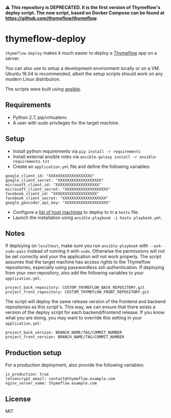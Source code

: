 :warning: __This repository is DEPRECATED. It is the first version of Thymeflow's deploy script. The new script, based on Docker Compose can be found at https://github.com/thymeflow/thymeflow.__

# thymeflow-deploy

`thymeflow-deploy` makes it much easier to deploy a [Thymeflow](https://thymeflow.com) app on a server.

You can also use to setup a development environment locally or on a VM. Ubuntu 16.04 is recommended, albeit the setup scripts should work on any modern Linux distribution. 

The scripts were built using [ansible](https://www.ansible.com/).

## Requirements

 - Python 2.7, pip/virtualenv.
 - A user with sudo privileges for the target machine.

## Setup

 - Install python requirements via `pip install -r requirements`
 - Install external ansible roles via `ansible-galaxy install -r ansible-requirements.txt`
 - Create an `application.yml` file and define the following variables:

```
google_client_id: "XXXXXXXXXXXXXXXXXXX"
google_client_secret: "XXXXXXXXXXXXXXXXXXX"
microsoft_client_id: "XXXXXXXXXXXXXXXXXXX"
microsoft_client_secret: "XXXXXXXXXXXXXXXXXXX"
facebook_client_id: "XXXXXXXXXXXXXXXXXXX"
facebook_client_secret: "XXXXXXXXXXXXXXXXXXX"
google_geocoder_api_key: "XXXXXXXXXXXXXXXXXXX"
```
 - Configure a [list of host machines](http://docs.ansible.com/ansible/intro_inventory.html) to deploy to in a `hosts` file.
 - Launch the installation using `ansible-playbook -i hosts playbook.yml`.

## Notes

If deploying on `localhost`, make sure you run `ansible-playbook` with `--ask-sudo-pass` instead of running it with `sudo`. Otherwise the permissions will not be set correctly and your the application will not work properly.
The script assumes that the target machine has access rights to the Thymeflow repositories, especially using passwordless ssh authentication.
If deploying from your own repository, also add the following variables to your `application.yml`.
```
project_back_repository: CUSTOM_THYMEFLOW_BACK_REPOSITORY.git
project_front_repository: CUSTOM_THYMEFLOW_FRONT_REPOSITORY.git
```

The script will deploy the same release version of the frontend and backend repositories as this script's. This way, we can ensure that there exists a version of the deploy script for each backend/frontend release. If you know what you are doing, you may want to override this setting in your `application.yml`:
```
project_back_version: BRANCH_NAME/TAG/COMMIT_NUMBER
project_front_version: BRANCH_NAME/TAG/COMMIT_NUMBER
```

## Production setup

For a production deployment, also provide the following variables:

```
is_production: true
letsencrypt_email: contact@thymeflow.example.com
nginx_server_name: thymeflow.example.com
```

## License

MIT
